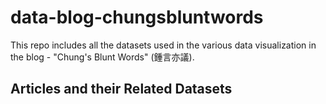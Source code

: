 # data-blog-chungsbluntwords

This repo includes all the datasets used in the various data visualization in the blog - "Chung's Blunt Words" (鍾言亦議).

## Articles and their Related Datasets

